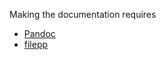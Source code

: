 Making the documentation requires

- [Pandoc](http://johnmacfarlane.net/pandoc/)
- [filepp](http://www.cabaret.demon.co.uk/filepp/)
